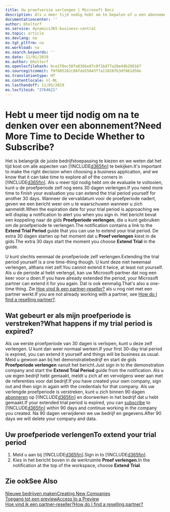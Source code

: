 ```yaml
---
title: Uw proefversie verlengen | Microsoft Docs
description: Als u meer tijd nodig hebt om te bepalen of u een abonnement wilt, kunt u uw proefversie verlengen.
documentationcenter: ''
author: bholtorf
ms.service: dynamics365-business-central
ms.topic: article
ms.devlang: na
ms.tgt_pltfrm: na
ms.workload: na
ms.search.keywords: ''
ms.date: 11/01/2019
ms.author: bholtorf
ms.openlocfilehash: bce2f8ec50fa836be87c0f1bd77a28e44b208167
ms.sourcegitcommit: f9f805282c86fda55843f7a11020fb3df861d50e
ms.translationtype: HT
ms.contentlocale: nl-NL
ms.lasthandoff: 11/05/2019
ms.locfileid: "2764621"
---
```

# <a name="need-more-time-to-decide-whether-to-subscribe"></a><span data-ttu-id="3e06a-103">Hebt u meer tijd nodig om na te denken over een abonnement?</span><span class="sxs-lookup"><span data-stu-id="3e06a-103">Need More Time to Decide Whether to Subscribe?</span></span>
<span data-ttu-id="3e06a-104">Het is belangrijk de juiste bedrijfstoepassing te kiezen en we weten dat het tijd kost om alle aspecten van [!INCLUDE[d365fin](includes/d365fin_md.md)] te bekijken.</span><span class="sxs-lookup"><span data-stu-id="3e06a-104">It's important to make the right decision when choosing a business application, and we know that it can take time to explore all of the corners in [!INCLUDE[d365fin](includes/d365fin_md.md)].</span></span> <span data-ttu-id="3e06a-105">Als u meer tijd nodig hebt om de evaluatie te voltooien, kunt u de proefperiode zelf nog eens 30 dagen verlengen.</span><span class="sxs-lookup"><span data-stu-id="3e06a-105">If you need more time to finish your evaluation you can extend the trial period yourself for another 30 days.</span></span> <span data-ttu-id="3e06a-106">Wanneer de vervaldatum voor de proefperiode nadert, geven we een bericht weer om u te waarschuwen wanneer u zich aanmeldt.</span><span class="sxs-lookup"><span data-stu-id="3e06a-106">When the expiration date for your trial period is approaching we will display a notification to alert you when you sign in.</span></span> <span data-ttu-id="3e06a-107">Het bericht bevat een koppeling naar de gids **Proefperiode verlengen**, die u kunt gebruiken om de proefperiode te verlengen.</span><span class="sxs-lookup"><span data-stu-id="3e06a-107">The notification contains a link to the **Extend Trial Period** guide that you can use to extend your trial period.</span></span> <span data-ttu-id="3e06a-108">De extra 30 dagen starten op het moment dat u **Proef verlengen** kiest in de gids.</span><span class="sxs-lookup"><span data-stu-id="3e06a-108">The extra 30 days start the moment you choose **Extend Trial** in the guide.</span></span>

<span data-ttu-id="3e06a-109">U kunt slechts eenmaal de proefperiode zelf verlengen.</span><span class="sxs-lookup"><span data-stu-id="3e06a-109">Extending the trial period yourself is a one time-thing though.</span></span> <span data-ttu-id="3e06a-110">U kunt deze niet tweemaal verlengen, althans niet zelf.</span><span class="sxs-lookup"><span data-stu-id="3e06a-110">You cannot extend it twice, at least not yourself.</span></span> <span data-ttu-id="3e06a-111">Als u de periode al hebt verlengd, kan uw Microsoft-partner dat nog een keer voor u doen.</span><span class="sxs-lookup"><span data-stu-id="3e06a-111">If you have already extended the period, your Microsoft partner can extend it for you again.</span></span> <span data-ttu-id="3e06a-112">Dat is ook eenmalig.</span><span class="sxs-lookup"><span data-stu-id="3e06a-112">That's also a one-time thing.</span></span> <span data-ttu-id="3e06a-113">Zie [Hoe vind ik een partner-reseller?](across-faq.md#findpartner) als u nog niet met een partner werkt.</span><span class="sxs-lookup"><span data-stu-id="3e06a-113">If you are not already working with a partner, see [How do I find a reselling partner?](across-faq.md#findpartner).</span></span>

## <a name="what-happens-if-my-trial-period-is-expired"></a><span data-ttu-id="3e06a-114">Wat gebeurt er als mijn proefperiode is verstreken?</span><span class="sxs-lookup"><span data-stu-id="3e06a-114">What happens if my trial period is expired?</span></span>
<span data-ttu-id="3e06a-115">Als uw eerste proefperiode van 30 dagen is verlopen, kunt u deze zelf verlengen. U kunt dan weer normaal werken.</span><span class="sxs-lookup"><span data-stu-id="3e06a-115">If your first 30-day trial period is expired, you can extend it yourself and things will be business as usual.</span></span> <span data-ttu-id="3e06a-116">Meld u gewoon aan bij het demonstratiebedrijf en start de gids **Proefperiode verlengen** vanuit het bericht.</span><span class="sxs-lookup"><span data-stu-id="3e06a-116">Just sign in to the demonstration company and start the **Extend Trial Period** guide from the notification.</span></span> <span data-ttu-id="3e06a-117">Als u uw eigen bedrijf hebt gemaakt, meldt u zich af en vervolgens weer aan met de referenties voor dat bedrijf.</span><span class="sxs-lookup"><span data-stu-id="3e06a-117">If you have created your own company, sign out and then sign in again with the credentials for that company.</span></span> <span data-ttu-id="3e06a-118">Als uw verlengde proefperiode is verstreken, kunt u zich binnen 90 dagen [abonneren](https://go.microsoft.com/fwlink/?linkid=828659) op [!INCLUDE[d365fin](includes/d365fin_md.md)] en doorwerken in het bedrijf dat u hebt gemaakt.</span><span class="sxs-lookup"><span data-stu-id="3e06a-118">If your extended trial period is expired, you can [subscribe](https://go.microsoft.com/fwlink/?linkid=828659) to [!INCLUDE[d365fin](includes/d365fin_md.md)] within 90 days and continue working in the company you created.</span></span> <span data-ttu-id="3e06a-119">Na 90 dagen verwijderen we uw bedrijf en gegevens.</span><span class="sxs-lookup"><span data-stu-id="3e06a-119">After 90 days we will delete your company and data.</span></span> 

## <a name="to-extend-your-trial-period"></a><span data-ttu-id="3e06a-120">Uw proefperiode verlengen</span><span class="sxs-lookup"><span data-stu-id="3e06a-120">To extend your trial period</span></span>
1. <span data-ttu-id="3e06a-121">Meld u aan bij [!INCLUDE[d365fin](includes/d365fin_md.md)].</span><span class="sxs-lookup"><span data-stu-id="3e06a-121">Sign in to [!INCLUDE[d365fin](includes/d365fin_md.md)].</span></span>
2. <span data-ttu-id="3e06a-122">Kies in het bericht boven in de werkruimte **Proef verlengen**.</span><span class="sxs-lookup"><span data-stu-id="3e06a-122">In the notification at the top of the workspace, choose **Extend Trial**.</span></span>

## <a name="see-also"></a><span data-ttu-id="3e06a-123">Zie ook</span><span class="sxs-lookup"><span data-stu-id="3e06a-123">See Also</span></span>
[<span data-ttu-id="3e06a-124">Nieuwe bedrijven maken</span><span class="sxs-lookup"><span data-stu-id="3e06a-124">Creating New Companies</span></span>](about-new-company.md)  
[<span data-ttu-id="3e06a-125">Toegang tot een preview</span><span class="sxs-lookup"><span data-stu-id="3e06a-125">Access to a Preview</span></span>](across-preview.md)  
[<span data-ttu-id="3e06a-126">Hoe vind ik een partner-reseller?</span><span class="sxs-lookup"><span data-stu-id="3e06a-126">How do I find a reselling partner?</span></span>](across-faq.md#findpartner)  

